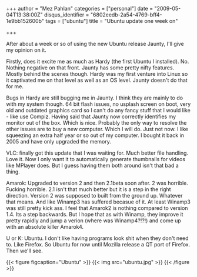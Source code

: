 +++
author = "Mez Pahlan"
categories = ["personal"]
date = "2009-05-04T13:38:00Z"
disqus_identifier = "6802eedb-2a54-4769-bff4-1e9bb152600b"
tags = ["ubuntu"]
title = "Ubuntu update one week on"

+++

After about a week or so of using the new Ubuntu release Jaunty, I'll give my opinion on it.

<!--more-->

Firstly, does it excite me as much as Hardy (the first Ubuntu I installed). No. Nothing negative on that front. Jaunty
has some pretty nifty features. Mostly behind the scenes though. Hardy was my first venture into Linux so it captivated
me on that level as well as an OS level. Jaunty doesn't do that for me.

Bugs in Hardy are still bugging me in Jaunty. I think they are mainly to do with my system though. 64 bit flash issues,
no usplash screen on boot, very old and outdated graphics card so I can't do any fancy stuff that I would like - like
use Compiz. Having said that Jaunty now correctly identifies my monitor out of the box. Which is nice. Probably the only
way to resolve the other issues are to buy a new computer. Which I will do. Just not now. I like squeezing an extra half
year or so out of my computer. I bought it back in 2005 and have only upgraded the memory.

VLC: finally got this update that I was waiting for. Much better file handling. Love it. Now I only want it to
automatically generate thumbnails for videos like MPlayer does. But I guess having them both around isn't that bad a
thing.

Amarok: Upgraded to version 2 and then 2.1beta soon after. 2 was horrible. Fucking horrible. 2.1 isn't that much better
but it is a step in the right direction. Version 2 was supposed to built from the ground up. Whatever that means. And
like Winamp3 has suffered becasue of it. At least Winamp3 was still pretty kick ass. I feel that Amarok2 is nothing
compared to version 1.4. Its a step backwards. But I hope that as with Winamp, they improve it pretty rapidly and jump a
verion (where was Winamp4?!?!) and come up with an absolute killer Amarok4.

U or K: Ubuntu. I don't like having programs look shit when they don't need to. Like Firefox. So Ubuntu for now until
Mozilla release a QT port of Firefox. Then we'll see.

{{< figure figcaption="Ubuntu" >}}
    {{< img src="ubuntu.jpg" >}}
{{< /figure >}}
